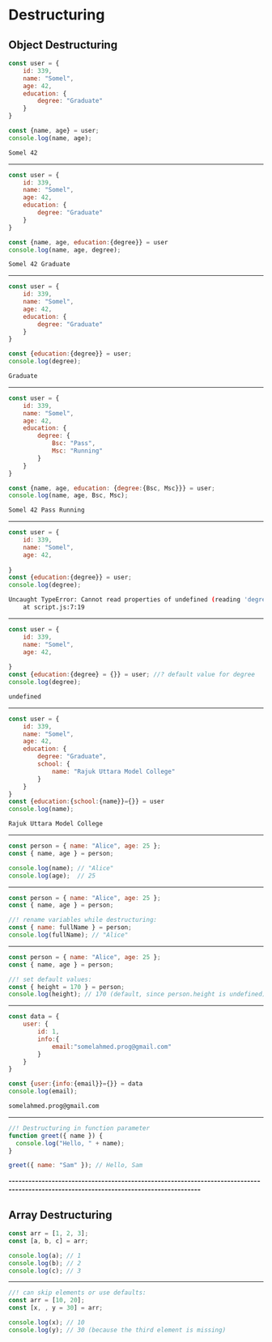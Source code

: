 # Destructuring
## Object Destructuring
```js
const user = {
    id: 339,
    name: "Somel",
    age: 42,
    education: {
        degree: "Graduate"
    }
}

const {name, age} = user;
console.log(name, age);
```
```bash
Somel 42
```

-----------------------------------------------------------------------------------------------------------------------------------------

```js
const user = {
    id: 339,
    name: "Somel",
    age: 42,
    education: {
        degree: "Graduate"
    }
}

const {name, age, education:{degree}} = user
console.log(name, age, degree);
```
```bash
Somel 42 Graduate
```

----------------------------------------------------------------------------------------------------------------------------------

```js
const user = {
    id: 339,
    name: "Somel",
    age: 42,
    education: {
        degree: "Graduate"
    }
}

const {education:{degree}} = user;
console.log(degree);
```
```bash
Graduate
```

---------------------------------------------------------------------------------------------------------------------------------------

```js
const user = {
    id: 339,
    name: "Somel",
    age: 42,
    education: {
        degree: {
            Bsc: "Pass",
            Msc: "Running"
        }
    }
}

const {name, age, education: {degree:{Bsc, Msc}}} = user;
console.log(name, age, Bsc, Msc);
```
```bash
Somel 42 Pass Running
```

-------------------------------------------------------------------------------------------------------------------------------------

```js
const user = {
    id: 339,
    name: "Somel",
    age: 42,
    
}
const {education:{degree}} = user; 
console.log(degree);
```
```bash
Uncaught TypeError: Cannot read properties of undefined (reading 'degree')
    at script.js:7:19
```

----------------------------------------------------------------------------------------------------------------------------------

```js
const user = {
    id: 339,
    name: "Somel",
    age: 42,
    
}
const {education:{degree} = {}} = user; //? default value for degree 
console.log(degree);
```
```bash
undefined
```

-----------------------------------------------------------------------------------------------------------------------------------

```js
const user = {
    id: 339,
    name: "Somel",
    age: 42,
    education: {
        degree: "Graduate",
        school: {
            name: "Rajuk Uttara Model College"
        }
    }
}
const {education:{school:{name}}={}} = user
console.log(name);
```
```bash
Rajuk Uttara Model College
```

--------------------------------------------------------------------------------------------------------------------------------------

```js
const person = { name: "Alice", age: 25 };
const { name, age } = person;

console.log(name); // "Alice"
console.log(age);  // 25
```

------------------------------------------------------------------------------------------------------------------------------------

```js
const person = { name: "Alice", age: 25 };
const { name, age } = person;

//! rename variables while destructuring:
const { name: fullName } = person;
console.log(fullName); // "Alice"
```

------------------------------------------------------------------------------------------------------------------------------------

```js
const person = { name: "Alice", age: 25 };
const { name, age } = person;

//! set default values:
const { height = 170 } = person;
console.log(height); // 170 (default, since person.height is undefined)
```

--------------------------------------------------------------------------------------------------------------------------------------

```js
const data = {
    user: {
        id: 1,
        info:{
            email:"somelahmed.prog@gmail.com"
        }
    }
}

const {user:{info:{email}}={}} = data
console.log(email);
```
```bash
somelahmed.prog@gmail.com
```

--------------------------------------------------------------------------------------------------------------------------------------

```js
//! Destructuring in function parameter
function greet({ name }) {
  console.log("Hello, " + name);
}

greet({ name: "Sam" }); // Hello, Sam
```

**--------------------------------------------------------------------------------------------------------------------------------------**

## Array Destructuring
```js
const arr = [1, 2, 3];
const [a, b, c] = arr;

console.log(a); // 1
console.log(b); // 2
console.log(c); // 3
```

--------------------------------------------------------------------------------------------------------------------------------------

```js
//! can skip elements or use defaults:
const arr = [10, 20];
const [x, , y = 30] = arr;

console.log(x); // 10
console.log(y); // 30 (because the third element is missing)
```
